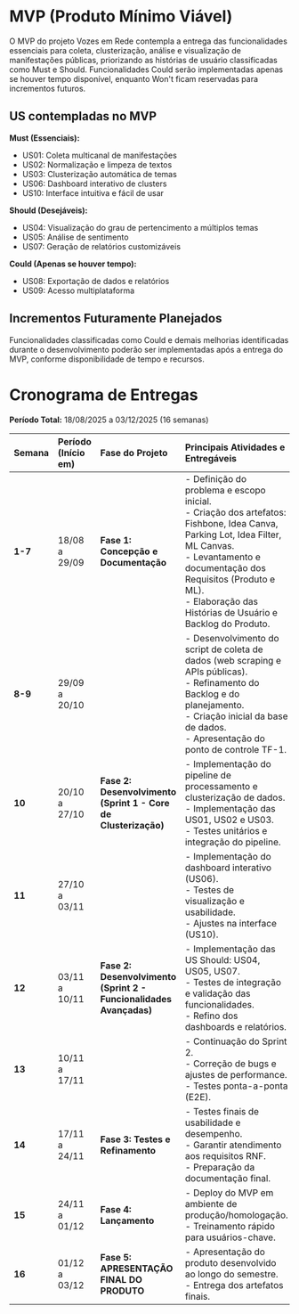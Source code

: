 # MVP (Produto Mínimo Viável)

O MVP do projeto Vozes em Rede contempla a entrega das funcionalidades essenciais para coleta, clusterização, análise e visualização de manifestações públicas, priorizando as histórias de usuário classificadas como Must e Should. Funcionalidades Could serão implementadas apenas se houver tempo disponível, enquanto Won't ficam reservadas para incrementos futuros.


## US contempladas no MVP

**Must (Essenciais):**

- US01: Coleta multicanal de manifestações
- US02: Normalização e limpeza de textos
- US03: Clusterização automática de temas
- US06: Dashboard interativo de clusters
- US10: Interface intuitiva e fácil de usar

**Should (Desejáveis):**

- US04: Visualização do grau de pertencimento a múltiplos temas
- US05: Análise de sentimento
- US07: Geração de relatórios customizáveis

**Could (Apenas se houver tempo):**

- US08: Exportação de dados e relatórios
- US09: Acesso multiplataforma

## Incrementos Futuramente Planejados

Funcionalidades classificadas como Could e demais melhorias identificadas durante o desenvolvimento poderão ser implementadas após a entrega do MVP, conforme disponibilidade de tempo e recursos.

# Cronograma de Entregas

**Período Total:** 18/08/2025 a 03/12/2025 (16 semanas)

| Semana | Período (Início em) | Fase do Projeto | Principais Atividades e Entregáveis | Status |
| :--- | :--- | :--- | :--- | :--- |
| **1-7** | 18/08 a 29/09 | **Fase 1: Concepção e Documentação** | - Definição do problema e escopo inicial.<br>- Criação dos artefatos: Fishbone, Idea Canva, Parking Lot, Idea Filter, ML Canvas.<br>- Levantamento e documentação dos Requisitos (Produto e ML).<br>- Elaboração das Histórias de Usuário e Backlog do Produto. | Concluído |
| **8-9** | 29/09 a 20/10 |  | - Desenvolvimento do script de coleta de dados (web scraping e APIs públicas).<br>- Refinamento do Backlog e do planejamento.<br>- Criação inicial da base de dados.<br>- Apresentação do ponto de controle TF-1. | Em Andamento |
| **10** | 20/10 a 27/10 | **Fase 2: Desenvolvimento (Sprint 1 - Core de Clusterização)** | - Implementação do pipeline de processamento e clusterização de dados.<br>- Implementação das US01, US02 e US03.<br>- Testes unitários e integração do pipeline. | Planejado |
| **11** | 27/10 a 03/11 | | - Implementação do dashboard interativo (US06).<br>- Testes de visualização e usabilidade.<br>- Ajustes na interface (US10). | Planejado |
| **12** | 03/11 a 10/11 | **Fase 2: Desenvolvimento (Sprint 2 - Funcionalidades Avançadas)** | - Implementação das US Should: US04, US05, US07.<br>- Testes de integração e validação das funcionalidades.<br>- Refino dos dashboards e relatórios. | Planejado |
| **13** | 10/11 a 17/11 | | - Continuação do Sprint 2.<br>- Correção de bugs e ajustes de performance.<br>- Testes ponta-a-ponta (E2E). | Planejado |
| **14** | 17/11 a 24/11 | **Fase 3: Testes e Refinamento** | - Testes finais de usabilidade e desempenho.<br>- Garantir atendimento aos requisitos RNF.<br>- Preparação da documentação final. | Planejado |
| **15** | 24/11 a 01/12 | **Fase 4: Lançamento** | - Deploy do MVP em ambiente de produção/homologação.<br>- Treinamento rápido para usuários-chave. | Planejado |
| **16** | 01/12 a 03/12 | **Fase 5: APRESENTAÇÃO FINAL DO PRODUTO** | - Apresentação do produto desenvolvido ao longo do semestre.<br>- Entrega dos artefatos finais. | Planejado |

